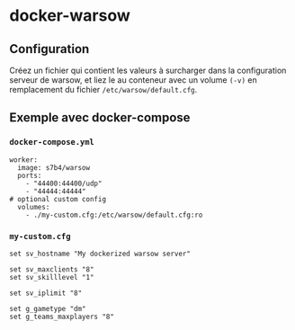 # docker-warsow

## Configuration

Créez un fichier qui contient les valeurs à surcharger dans la configuration serveur de warsow, et liez le au conteneur avec un volume `(-v)` en remplacement du fichier `/etc/warsow/default.cfg`.

## Exemple avec docker-compose

### `docker-compose.yml`

    worker:
      image: s7b4/warsow
      ports:
        - "44400:44400/udp"
        - "44444:44444"
    # optional custom config
      volumes:
        - ./my-custom.cfg:/etc/warsow/default.cfg:ro

### `my-custom.cfg`

	set sv_hostname "My dockerized warsow server"

	set sv_maxclients "8"
	set sv_skilllevel "1"

	set sv_iplimit "8"

	set g_gametype "dm"
	set g_teams_maxplayers "8"
